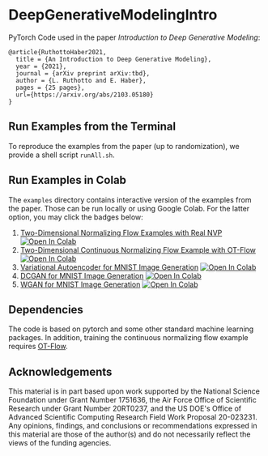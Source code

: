 # DeepGenerativeModelingIntro

PyTorch Code used in the paper *Introduction to Deep Generative Modeling*:
 
    @article{RuthottoHaber2021,
      title = {An Introduction to Deep Generative Modeling},
      year = {2021},
      journal = {arXiv preprint arXiv:tbd},
      author = {L. Ruthotto and E. Haber},
      pages = {25 pages},
      url={https://arxiv.org/abs/2103.05180}
    }

## Run Examples from the Terminal

To reproduce the examples from the paper (up to randomization), we provide a shell script `runAll.sh`. 
    
## Run Examples in Colab

The `examples` directory contains interactive version of the examples from the paper. Those can be run locally or using 
Google Colab. For the latter option, you may click the badges below:

1.   [Two-Dimensional Normalizing Flow Examples with Real NVP](https://github.com/github/EmoryMLIP/DeepGenerativeModelingIntro/examples/RealNVP.ipynb) [![Open In Colab](https://colab.research.google.com/assets/colab-badge.svg)](https://colab.research.google.com/github/EmoryMLIP/DeepGenerativeModelingIntro/blob/main/examples/RealNVP.ipynb)  
1.   [Two-Dimensional Continuous Normalizing Flow Example with OT-Flow](https://github.com/github/EmoryMLIP/DeepGenerativeModelingIntro/examples/RealNVP.ipynb) [![Open In Colab](https://colab.research.google.com/assets/colab-badge.svg)](https://colab.research.google.com/github/EmoryMLIP/DeepGenerativeModelingIntro/blob/main/examples/OTFlow.ipynb)  
1.   [Variational Autoencoder for MNIST Image Generation](https://github.com/github/EmoryMLIP/DeepGenerativeModelingIntro/examples/RealNVP.ipynb) [![Open In Colab](https://colab.research.google.com/assets/colab-badge.svg)](https://colab.research.google.com/github/EmoryMLIP/DeepGenerativeModelingIntro/blob/main/examples/VAE.ipynb)  
1.   [DCGAN for MNIST Image Generation](https://github.com/github/EmoryMLIP/DeepGenerativeModelingIntro/examples/RealNVP.ipynb) [![Open In Colab](https://colab.research.google.com/assets/colab-badge.svg)](https://colab.research.google.com/github/EmoryMLIP/DeepGenerativeModelingIntro/blob/main/examples/DCGAN.ipynb)  
1.   [WGAN  for MNIST Image Generation](https://github.com/github/EmoryMLIP/DeepGenerativeModelingIntro/examples/RealNVP.ipynb) [![Open In Colab](https://colab.research.google.com/assets/colab-badge.svg)](https://colab.research.google.com/github/EmoryMLIP/DeepGenerativeModelingIntro/blob/main/examples/WGAN.ipynb)  
 
## Dependencies

The code is based on pytorch and some other standard machine learning packages.  In addition,  training the continuous normalizing flow example requires [OT-Flow](https://github.com/EmoryMLIP/OT-Flow).
  
## Acknowledgements

This material is in part based upon work supported by the National Science Foundation under Grant Number 1751636, the Air Force Office of Scientific Research under Grant Number 20RT0237, and 
the US DOE's Office of Advanced Scientific Computing Research Field Work Proposal 20-023231. Any opinions, findings, and conclusions or recommendations expressed in this material are those of the author(s) and do not necessarily reflect the views of the funding agencies.
 